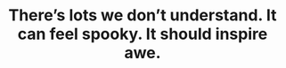 ---
title: There’s lots we don’t understand. It can feel spooky. It should inspire awe.
tags: inspection TMWT perception truth
---
